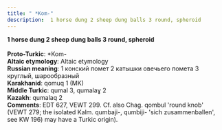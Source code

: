```yaml
---
title: " *Kom-"
description:  1 horse dung 2 sheep dung balls 3 round, spheroid
---
```

<p data-pagefind-weight="0.5">
<strong> 1 horse dung 2 sheep dung balls 3 round, spheroid</strong><br><br>
<strong>Proto-Turkic</strong>:  *Kom-<br>
<strong>Altaic etymology</strong>:  Altaic etymology<br>
<strong>Russian meaning</strong>:  1 конский помет 2 катышки овечьего помета 3 круглый, шарообразный<br>
<strong>Karakhanid</strong>:  qomuq 1 (MK)<br>
<strong>Middle Turkic</strong>:  qumal 3, qumalaɣ 2<br>
<strong>Kazakh</strong>:  qumalaq 2<br>
<strong>Comments</strong>:  EDT 627, VEWT 299. Cf. also Chag. qombul 'round knob' (VEWT 279; the isolated Kalm. qumbaji-, qumbiji- 'sich zusammenballen', see KW 196) may have a Turkic origin).<br>

</p>
